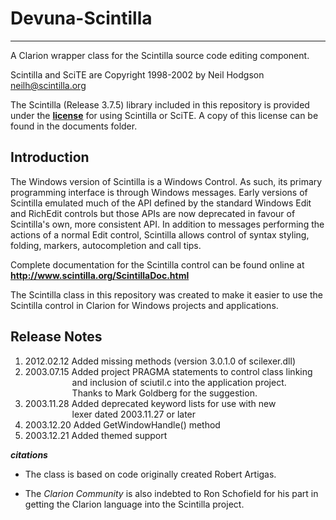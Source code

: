 # Devuna-Scintilla #

----------
A Clarion wrapper class for the Scintilla source code editing component.

Scintilla and SciTE are Copyright 1998-2002 by Neil Hodgson <neilh@scintilla.org>

The Scintilla (Release 3.7.5) library included in this repository is provided under the [**license**](scintilla_license.md) for using Scintilla or SciTE.  A copy of this license can be found in the documents folder.

## Introduction ##

The Windows version of Scintilla is a Windows Control. As such, its primary programming interface is through Windows messages. Early versions of Scintilla emulated much of the API defined by the standard Windows Edit and RichEdit controls but those APIs are now deprecated in favour of Scintilla's own, more consistent API. In addition to messages performing the actions of a normal Edit control, Scintilla allows control of syntax styling, folding, markers, autocompletion and call tips.

Complete documentation for the Scintilla control can be found online at **<http://www.scintilla.org/ScintillaDoc.html>**

The Scintilla class in this repository was created to make it easier to use the Scintilla control in Clarion for Windows projects and applications.

## Release Notes ##

1. 2012.02.12 Added missing methods (version 3.0.1.0 of scilexer.dll)
2. 2003.07.15 Added project PRAGMA statements to control class linking<br /> 
&nbsp;&nbsp;&nbsp;&nbsp;&nbsp;&nbsp;&nbsp;&nbsp;&nbsp;&nbsp;&nbsp;&nbsp;&nbsp;&nbsp;&nbsp;&nbsp;&nbsp;&nbsp;&nbsp;and inclusion of sciutil.c into the application project.<br />
&nbsp;&nbsp;&nbsp;&nbsp;&nbsp;&nbsp;&nbsp;&nbsp;&nbsp;&nbsp;&nbsp;&nbsp;&nbsp;&nbsp;&nbsp;&nbsp;&nbsp;&nbsp;&nbsp;Thanks to Mark Goldberg for the suggestion.
3. 2003.11.28 Added deprecated keyword lists for use with new<br />
&nbsp;&nbsp;&nbsp;&nbsp;&nbsp;&nbsp;&nbsp;&nbsp;&nbsp;&nbsp;&nbsp;&nbsp;&nbsp;&nbsp;&nbsp;&nbsp;&nbsp;&nbsp;&nbsp;lexer dated 2003.11.27 or later
4. 2003.12.20 Added GetWindowHandle() method
5. 2003.12.21 Added themed support

***citations***

- The class is based on code originally created Robert Artigas.

- The *Clarion Community* is also indebted to Ron Schofield for his part in getting the Clarion language into the Scintilla project.
